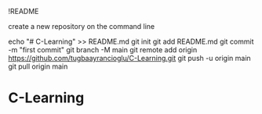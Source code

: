 !README

create a new repository on the command line

echo "# C-Learning" >> README.md
git init
git add README.md
git commit -m "first commit"
git branch -M main
git remote add origin https://github.com/tugbaayrancioglu/C-Learning.git
git push -u origin main
git pull origin main

# C-Learning
